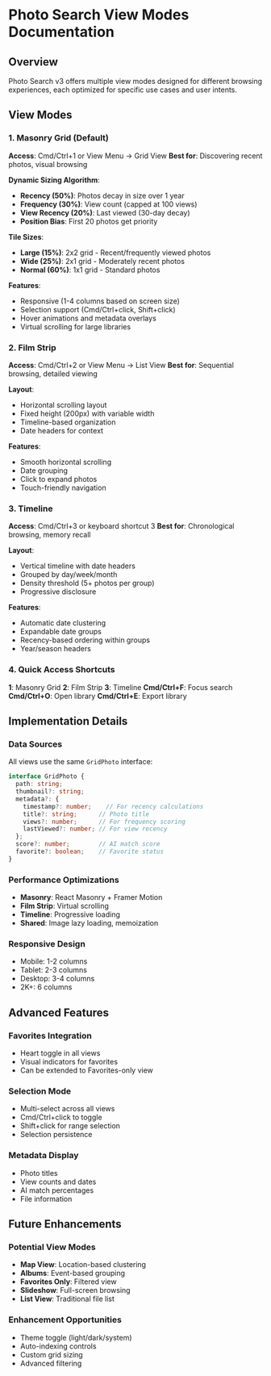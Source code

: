 # Photo Search View Modes Documentation

## Overview
Photo Search v3 offers multiple view modes designed for different browsing experiences, each optimized for specific use cases and user intents.

## View Modes

### 1. Masonry Grid (Default)
**Access**: Cmd/Ctrl+1 or View Menu → Grid View
**Best for**: Discovering recent photos, visual browsing

**Dynamic Sizing Algorithm**:
- **Recency (50%)**: Photos decay in size over 1 year
- **Frequency (30%)**: View count (capped at 100 views)
- **View Recency (20%)**: Last viewed (30-day decay)
- **Position Bias**: First 20 photos get priority

**Tile Sizes**:
- **Large (15%)**: 2x2 grid - Recent/frequently viewed photos
- **Wide (25%)**: 2x1 grid - Moderately recent photos
- **Normal (60%)**: 1x1 grid - Standard photos

**Features**:
- Responsive (1-4 columns based on screen size)
- Selection support (Cmd/Ctrl+click, Shift+click)
- Hover animations and metadata overlays
- Virtual scrolling for large libraries

### 2. Film Strip
**Access**: Cmd/Ctrl+2 or View Menu → List View
**Best for**: Sequential browsing, detailed viewing

**Layout**:
- Horizontal scrolling layout
- Fixed height (200px) with variable width
- Timeline-based organization
- Date headers for context

**Features**:
- Smooth horizontal scrolling
- Date grouping
- Click to expand photos
- Touch-friendly navigation

### 3. Timeline
**Access**: Cmd/Ctrl+3 or keyboard shortcut 3
**Best for**: Chronological browsing, memory recall

**Layout**:
- Vertical timeline with date headers
- Grouped by day/week/month
- Density threshold (5+ photos per group)
- Progressive disclosure

**Features**:
- Automatic date clustering
- Expandable date groups
- Recency-based ordering within groups
- Year/season headers

### 4. Quick Access Shortcuts
**1**: Masonry Grid
**2**: Film Strip
**3**: Timeline
**Cmd/Ctrl+F**: Focus search
**Cmd/Ctrl+O**: Open library
**Cmd/Ctrl+E**: Export library

## Implementation Details

### Data Sources
All views use the same `GridPhoto` interface:
```typescript
interface GridPhoto {
  path: string;
  thumbnail?: string;
  metadata?: {
    timestamp?: number;    // For recency calculations
    title?: string;      // Photo title
    views?: number;      // For frequency scoring
    lastViewed?: number; // For view recency
  };
  score?: number;        // AI match score
  favorite?: boolean;    // Favorite status
}
```

### Performance Optimizations
- **Masonry**: React Masonry + Framer Motion
- **Film Strip**: Virtual scrolling
- **Timeline**: Progressive loading
- **Shared**: Image lazy loading, memoization

### Responsive Design
- Mobile: 1-2 columns
- Tablet: 2-3 columns
- Desktop: 3-4 columns
- 2K+: 6 columns

## Advanced Features

### Favorites Integration
- Heart toggle in all views
- Visual indicators for favorites
- Can be extended to Favorites-only view

### Selection Mode
- Multi-select across all views
- Cmd/Ctrl+click to toggle
- Shift+click for range selection
- Selection persistence

### Metadata Display
- Photo titles
- View counts and dates
- AI match percentages
- File information

## Future Enhancements

### Potential View Modes
- **Map View**: Location-based clustering
- **Albums**: Event-based grouping
- **Favorites Only**: Filtered view
- **Slideshow**: Full-screen browsing
- **List View**: Traditional file list

### Enhancement Opportunities
- Theme toggle (light/dark/system)
- Auto-indexing controls
- Custom grid sizing
- Advanced filtering